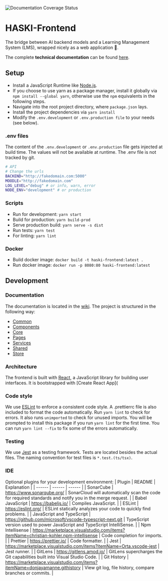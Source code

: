 ![Documentation Coverage Status](https://wiki.haski.app/coverage.svg)

# HASKI-Frontend

The bridge between AI backend models and a Learning Management System (LMS), wrapped nicely as a web application 🎁.

The complete **technical documentation** can be found [here](https://wiki.haski.app).

## Setup

- Install a JavaScript Runtime like [Node.js](https://nodejs.org/).
- If you choose to use yarn as a package manager, install it globally via `npm install --global yarn`, otherwise use the `npm` equivalents in the following steps.
- Navigate into the root project directory, where `package.json` lays.
- Install the project dependencies via `yarn install`
- Modify the `.env.development` or `.env.production file` to your needs (see below).

### .env files

The content of the `.env.development` or `.env.production` file gets injected at build time. The values will not be available at runtime. The .env file is not tracked by git.

```sh
# API
# Change the urls
BACKEND="http://fakedomain.com:5000"
MOODLE="http://fakedomain.com"
LOG_LEVEL="debug" # or info, warn, error
NODE_ENV="development" # or production
```

### Scripts

- Run for development: `yarn start`
- Build for production: `yarn build-prod`
- Serve production build: `yarn serve -s dist`
- Run tests: `yarn test`
- For linting: `yarn lint`

### Docker

- Build docker image: `docker build -t haski-frontend:latest .`
- Run docker image: `docker run -p 8080:80 haski-frontend:latest`

## Development

### Documentation

The documentation is located in the [wiki](https://wiki.haski.app). The project is structured in the following way:

- [Common](https://wiki.haski.app/modules/common)
- [Components](https://wiki.haski.app/modules/components)
- [Core](https://wiki.haski.app/modules/core)
- [Pages](https://wiki.haski.app/modules/pages)
- [Services](https://wiki.haski.app/modules/services)
- [Shared](https://wiki.haski.app/modules/shared)
- [Store](https://wiki.haski.app/modules/store)

### Architecture

The frontend is built with [React](https://reactjs.org/), a JavaScript library for building user interfaces. It is bootstrapped with [Create React App](

### Code style

We use [ESLint](https://eslint.org/) to enforce a consistent code style. A .prettierrc file is also included to format the code automatically.
Run `yarn lint` to check for errors.
It also runs `unimported` to check for unused imports. You will be prompted to install this package if you run `yarn lint` for the first time. You can run `yarn lint --fix` to fix some of the errors automatically.

### Testing

We use [Jest](https://jestjs.io/) as a testing framework. Tests are located besides the actual files. The naming convention for test files is `*.test.(ts/tsx)`.

### IDE

Optional plugins for your development environment:
| Plugin | README | Explanation |
| ------ | ------ | ------ |
| SonarCube | https://www.sonarqube.org/ | SonarCloud will automatically scan the code for required standards and notify you in the merge request. |
| Babel JavaScript | https://babeljs.io/ | Compiles JavaScript. |
| ESLint | https://eslint.org/ | ESLint statically analyzes your code to quickly find problems. |
| JavaScript and TypeScript | https://github.com/microsoft/vscode-typescript-next.git | TypeScript version used to power JavaScript and TypeScript IntelliSense. |
| Npm Intellisense | https://marketplace.visualstudio.com/items?itemName=christian-kohler.npm-intellisense | Code completion for imports. |
| Prettier | https://prettier.io/ | Code formatter. |
| Jest | https://marketplace.visualstudio.com/items?itemName=Orta.vscode-jest | Jest runner. |
| GitLens | https://gitlens.amod.io/ | GitLens supercharges the Git capabilities built into Visual Studio Code. |
| Git History | https://marketplace.visualstudio.com/items?itemName=donjayamanne.githistory | View git log, file history, compare branches or commits. |
